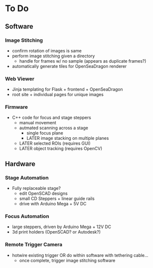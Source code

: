 # To Do

## Software 
### Image Stitching
- confirm rotation of images is same
- perform image stitching given a directory
    - handle for frames w/ no sample (appears as duplicate frames?)
- automatically generate tiles for OpenSeaDragon renderer

### Web Viewer
- Jinja templating for Flask + frontend + OpenSeaDragon
- root site + individual pages for unique images

### Firmware
- C++ code for focus and stage steppers
    - manual movement
    - autmated scanning across a stage
        - single focus plane
        - LATER image stacking on multiple planes
    - LATER selected ROIs (requires GUI)
    - LATER object tracking (requires OpenCV)

## Hardware
### Stage Automation
- Fully replaceable stage?
     - edit OpenSCAD designs
     - small CD Steppers + linear guide rails
     - drive with Arduino Mega + 5V DC

### Focus Automation
- large steppers, driven by Arduino Mega + 12V DC
- 3d print holders (OpenSCAD? or Autodesk?)

### Remote Trigger Camera
- hotwire existing trigger OR do within software with tethering cable...
    - once complete, trigger image stitching software
